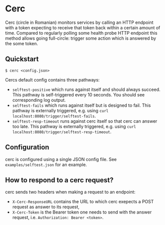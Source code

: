 # Cerc

Cerc (circle in Romanian) monitors services by calling an HTTP endpoint with a token expecting to receive that token back within a certain amount of time.
Compared to regularly polling some health probe HTTP endpoint this method allows going full-circle: trigger some action which is answered by the some token.

## Quickstart

```shell
$ cerc <config.json>
```

Cercs default config contains three pathways:
- `selftest-positive` which runs against itself and should always succeed. This pathway is self-triggered every 10 seconds. You should see corresponding log output.
- `selftest-fails` which runs against itself but is designed to fail. This pathway is externally triggered, e.g. using `curl localhost:8080/trigger/selftest-fails`.
- `selftest-resp-timeout` runs against cerc itself so that cerc can answer too late. This pathway is externally triggered, e.g. using `curl localhost:8080/trigger/selftest-resp-timeout`.

## Configuration
cerc is configured using a single JSON config file. See `examples/selftest.json` for an example.

## How to respond to a cerc request?
cerc sends two headers when making a request to an endpoint:
- `X-Cerc-ResponseURL` contains the URL to which cerc exepects a POST request as answer to its request,
- `X-Cerc-Token` is the Bearer token one needs to send with the answer request, i.e. `Authorization: Bearer <token>`.
